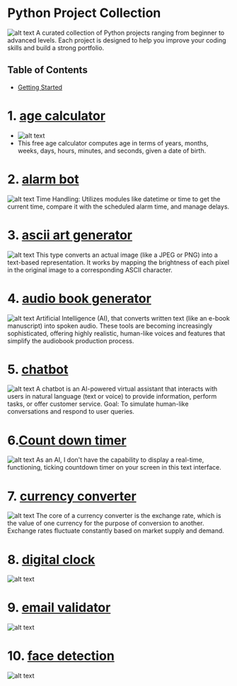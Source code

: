 # Python Project Collection
![alt text](https://www.logicraysacademy.com/blog/wp-content/uploads/2021/03/Python-project-ideas-Logicrays-academy.jpg)
A curated collection of Python projects ranging from beginner to advanced levels. Each project is designed to help you improve your coding skills and build a strong portfolio.

## Table of Contents
- [Getting Started](#getting-started)
# 1. [age calculator](https://github.com/MkSingh431/python-projects-collection/tree/main/age%20calculator)
- ![alt text](https://jntukexams.net/wp-content/uploads/2024/04/Age-Calculator-Calculate-Age-in-Year-Month-Day.webp)
- This free age calculator computes age in terms of years, months, weeks, days, hours, minutes, and seconds, given a date of birth.


# 2. [alarm bot](https://github.com/MkSingh431/python-projects-collection/tree/main/alarm%20bot)
![alt text](https://th.bing.com/th/id/OIP.3FI6XN6ZwHV-hBm-b9mwfwHaHa?w=182&h=182&c=7&r=0&o=7&dpr=1.3&pid=1.7&rm=3)
Time Handling: Utilizes modules like datetime or time to get the current time, compare it with the scheduled alarm time, and manage delays.



# 3. [ascii art generator](https://github.com/MkSingh431/python-projects-collection/tree/main/ascii%20art%20generator)
![alt text](https://th.bing.com/th/id/OIP.zs8Uz-0_Q0l3hzeu1PtQwAHaDt?w=321&h=175&c=7&r=0&o=7&dpr=1.3&pid=1.7&rm=3)
This type converts an actual image (like a JPEG or PNG) into a text-based representation. It works by mapping the brightness of each pixel in the original image to a corresponding ASCII character.



# 4. [audio book generator](https://github.com/MkSingh431/python-projects-collection/tree/main/ascii%20art%20generator)
![alt text](https://th.bing.com/th/id/OIP.su6uWciGWInsMDESVqeNYwHaEK?w=310&h=180&c=7&r=0&o=7&dpr=1.3&pid=1.7&rm=3)
Artificial Intelligence (AI), that converts written text (like an e-book manuscript) into spoken audio. These tools are becoming increasingly sophisticated, offering highly realistic, human-like voices and features that simplify the audiobook production process.


# 5. [chatbot](https://github.com/MkSingh431/python-projects-collection/tree/main/chatbot)
![alt text](https://th.bing.com/th/id/OIP.qPbt2J9_HtHPM7YaJ3EL6wHaEK?w=328&h=184&c=7&r=0&o=7&dpr=1.3&pid=1.7&rm=3)
A chatbot is an AI-powered virtual assistant that interacts with users in natural language (text or voice) to provide information, perform tasks, or offer customer service.
Goal: To simulate human-like conversations and respond to user queries.

# 6.[Count down timer](https://github.com/MkSingh431/python-projects-collection/tree/main/count%20down%20timer)
![alt text](https://th.bing.com/th/id/OIP.dcpipjKrUnzuJ6RvQsqhmwHaD4?w=303&h=180&c=7&r=0&o=7&dpr=1.3&pid=1.7&rm=3)
As an AI, I don't have the capability to display a real-time, functioning, ticking countdown timer on your screen in this text interface.

# 7. [currency converter](https://github.com/MkSingh431/python-projects-collection/tree/main/currency%20converter)
![alt text](https://tse1.mm.bing.net/th/id/OIP.p9J5ZaJK63Y29gdyZAMtPwHaE8?rs=1&pid=ImgDetMain&o=7&rm=3)
The core of a currency converter is the exchange rate, which is the value of one currency for the purpose of conversion to another. Exchange rates fluctuate constantly based on market supply and demand.

# 8. [digital clock](https://github.com/MkSingh431/python-projects-collection/tree/main/digital%20clock)
![alt text](https://th.bing.com/th/id/OIP.2plAKyzQ91iIST6ToPIE_wHaEc?w=296&h=180&c=7&r=0&o=7&dpr=1.3&pid=1.7&rm=3)

# 9. [email validator](https://github.com/MkSingh431/python-projects-collection/tree/main/email%20validator)
![alt text](https://blogger.googleusercontent.com/img/a/AVvXsEiuLv6tFGeFWkU8VGvYxPIniGa4Iz9_NO2hszO_VXpA5mS2RuOA6yUdPuyXuTmie2BCs0JF0z8owUMlOoLG9hrbIUoV1O01I7GcqYAiwo_4MhGkIJP1W6mvq093uXQJ6rMWaBopIAxsTSaOqIX0PtXebNAdd4tfW8PdwGMQCi8S0q7AS1cOIqe1ETmWeA=s16000)

# 10. [face detection](https://github.com/MkSingh431/python-projects-collection/tree/main/face%20detection)
![alt text](https://polakowo.io/datadocs/assets/t01a5ed8aab97b460c9.jpg)

